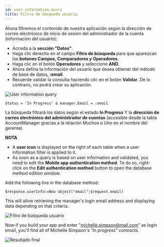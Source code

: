 ```yaml
---
id: user-information-query
title: Filtro de búsqueda usuario
---
```


Ahora filtremos el contenido de nuestra aplicación según la dirección de correo electrónico de inicio de sesión del administrador de la cuenta (información del usuario):

* Acceda a la **sección "Datos"**. 
* Haga clic derecho en el campo **Filtro de búsqueda** para que aparezcan los **botones Campos, Comparadores y Operadores**.
* Haga clic en el botón **Operadores** y seleccione **AND**.
* Ahora defina la información del usuario que desea obtener del método de base de datos, **:email**.
* Recuerde validar la consulta haciendo clic en el botón **Validar**. De lo contrario, no podrá crear su aplicación.

![User information query](assets/en/restricted-queries/user-information-query.png)

```4d
Status = 'In Progress' & manager.Email = :email 
```

La búsqueda filtrará los datos según el estado **In Progress** Y la **dirección de correo electrónico del administrador de cuentas** (accesible desde la tabla AccountManager gracias a la relación *Muchos a Uno* en el nombre del gerente).<div class = "tips"> 

**NOTA**

* A **user icon** is displayed on the right of each table when a user information filter is applied to it.
* As soon as a query is based on user information and validated, you need to edit the **Mobile app authentication method**. To do so, right-click on the **Edit authentication method** button to open the database method edition window.</div> 

Add the following line in the database method:

```4d
$response.userInfo:=New object("email";$request.email)
```

This will allow retrieving the manager's login email address and displaying data depending on that criteria.

![Filtro de búsqueda usuario](assets/en/restricted-queries/database-method-user-information-query.png)

Now if you build your app and enter "michelle.simpson@mail.com" as login email, you'll find all of Michelle Simpson's *"In progress"* contracts.

![Resultado final](assets/en/restricted-queries/restricted-queries-final-result.png)